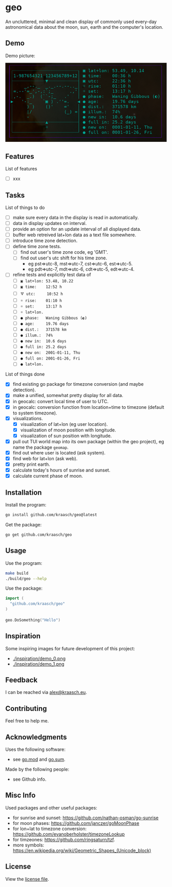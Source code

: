 
# geo

An uncluttered, minimal and clean display of commonly used every-day astronomical data about the moon, sun, earth and the computer's location.

## Demo

Demo picture:

<p align="center">
<img src="./resources/example.png" width="600"/>
</p>

## Features

List of features

  - [ ] xxx

## Tasks

List of things to do

  - [ ] make sure every data in the display is read in automatically.
  - [ ] data in display updates on interval.
  - [ ] provide an option for an update interval of all displayed data.
  - [ ] buffer web retreived lat+lon data as a text file somewhere.
  - [ ] introduce time zone detection.
  - [ ] define time zone tests.
    - [ ] find out user's time zone code, eg 'GMT'.
    - [ ] find out user's utc shift for his time zone.
      - eg pst=>utc-8, mst=>utc-7, cst=>utc-6, est=>utc-5.
      - eg pdt=>utc-7, mdt=>utc-6, cdt=>utc-5, edt=>utc-4.
  - [ ] refine tests and explicitly test data of
    - [ ] `▣ lat+lon: 53.48, 10.22`
    - [ ] `▣ time:    12:52 h`
    - [ ] `🜃 utc:     10:52 h`
    - [ ] `☼ rise:    01:10 h`
    - [ ] `☼ set:     13:17 h`
    - [ ] `☼ lat+lon.`
    - [ ] `● phase:   Waning Gibbous (◐)`
    - [ ] `● age:     19.76 days`
    - [ ] `● dist.:   371578 km`
    - [ ] `● illum.:  74%`
    - [ ] `● new in:  10.6 days`
    - [ ] `● full in: 25.2 days`
    - [ ] `● new on:  2001-01-11, Thu`
    - [ ] `● full on: 2001-01-26, Fri`
    - [ ] `● lat+lon.`

List of things done

  - [X] find existing go package for timezone conversion (and maybe detection).
  - [X] make a unified, somewhat pretty display for all data.
  - [X] in geocalc: convert local time of user to UTC.
  - [X] in geocalc: conversion function from location+time to timezone (default to system timezone).
  - [X] visualizations.
    - [X] visualization of lat+lon (eg user location).
    - [X] visualization of moon position with longitude.
    - [X] visualization of sun position with longitude.
  - [X] pull out TUI world map into its own package (within the geo project), eg name the package `geomap`.
  - [X] find out where user is located (ask system).
  - [X] find web for lat+lon (ask web).
  - [X] pretty print earth.
  - [X] calculate today's hours of sunrise and sunset.
  - [X] calculate current phase of moon.

## Installation

Install the program:

```bash
go install github.com/kraasch/geo@latest
```

Get the package:

```bash
go get github.com/kraasch/geo
```

## Usage

Use the program:

```bash
make build
./build/geo --help
```

Use the package:

```go
import (
  "github.com/kraasch/geo"
)

geo.DoSomething("Hello")
```

## Inspiration

Some inspiring images for future development of this project:

  - [./inspiration/demo_0.png](./inspiration/demo_0.png)
  - [./inspiration/demo_1.png](./inspiration/demo_1.png)

## Feedback

I can be reached via [alex@kraasch.eu](mailto:alex@kraasch.eu).

## Contributing

Feel free to help me.

## Acknowledgments

Uses the following software:

  - see [go.mod](./go.mod) and [go.sum](./go.sum).

Made by the following people:

  - see Github info.

## Misc Info

Used packages and other useful packages:

  - for sunrise and sunset: https://github.com/nathan-osman/go-sunrise
  - for moon phases: https://github.com/janczer/goMoonPhase
  - for lon+lat to timezone conversion: https://github.com/evanoberholster/timezoneLookup
  - for timzeones: https://github.com/ringsaturn/tzf.
  - more symbols: https://en.wikipedia.org/wiki/Geometric_Shapes_(Unicode_block)

## License

View the [license file](./LICENSE).

